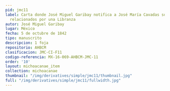 ```yaml
---
pid: jmc11
label: Carta donde José Miguel Garibay notifica a José María Cavadas sobre asuntos
  relacionados por una Libranza
autor: José Miguel Garibay
lugar: México
fecha: 5 de octubre de 1842
tipo: manuscrito
descripcion: 1 foja
repositorio: AHBCM
clasificacion: JMC-CI-F11
codigo-referencia: MX-16-069-AHBCM-JMC-11
order: '10'
layout: michoacanae_item
collection: michoacanae
thumbnail: "/img/derivatives/simple/jmc11/thumbnail.jpg"
full: "/img/derivatives/simple/jmc11/fullwidth.jpg"
---
```

